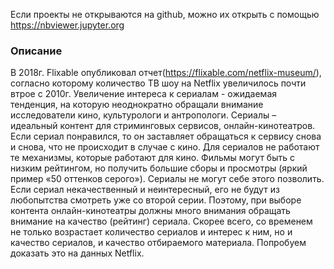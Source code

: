 
Если проекты не открываются на github, можно их открыть с помощью https://nbviewer.jupyter.org
### Описание
В 2018г. Flixable опубликовал отчет(https://flixable.com/netflix-museum/), согласно которому количество ТВ шоу на Netflix увеличилось почти втрое с 2010г. Увеличение интереса к сериалам - ожидаемая тенденция, на которую неоднократно обращали внимание исследователи кино, культурологи и антропологи. Сериалы – идеальный контент для стриминговых сервисов, онлайн-кинотеатров. Если сериал понравился, то он заставляет обращаться к сервису снова и снова, что не происходит в случае с кино. 
Для сериалов не работают те механизмы, которые работают для кино. Фильмы могут быть с низким рейтингом, но получить большие сборы и просмотры (яркий пример «50 оттенков серого»). Сериалы не могут себе этого позволить. Если сериал некачественный и неинтересный, его не будут из любопытства смотреть уже со второй серии.  Поэтому, при выборе контента онлайн-кинотеатры должны много внимания обращать внимание на качество (рейтинг) сериала.  Скорее всего, со временем не только возрастает количество сериалов и интерес к ним, но и качество сериалов, и качество отбираемого материала. Попробуем доказать это на данных  Netflix.

